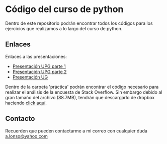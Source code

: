 # Código del curso de python

Dentro de este repositorio podrán encontrar todos los códigos para los ejercicios que realizamos a lo largo del curso de python.

## Enlaces

Enlaces a las presentaciones:

- [Presentación UPG parte 1](http://bit.do/python-upg-uno)
- [Presentación UPG parte 2](http://bit.do/python-upg-dos)
- [Presentación UG](http://bit.do/python-ug)

Dentro de la carpeta 'práctica' podrán encontrar el código necesario para realizar el análisis de la encuesta de Stack Overflow. Sin embargo debido al gran tamaño del archivo (88.7MB), tendrán que descargarlo de dropbox haciendo [click aquí](https://www.dropbox.com/s/fcf5xh2o2kl2iea/survey_results_public.csv?dl=0).

## Contacto

Recuerden que pueden contactarme a mi correo con cualquier duda a.lonso@yahoo.com
